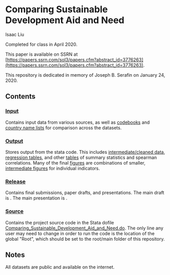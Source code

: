 # Comparing Sustainable Development Aid and Need

Isaac Liu

Completed for class in April 2020.

This paper is available on SSRN at [https://papers.ssrn.com/sol3/papers.cfm?abstract_id=3776263](https://papers.ssrn.com/sol3/papers.cfm?abstract_id=3776263).

This repository is dedicated in memory of Joseph B. Serafin on January 24, 2020.

## Contents

### [Input](Input)

Contains input data from various sources, as well as [codebooks](Input/Codebooks) and [country name lists](Input/Country_Name_Lists) for comparison across the datasets.

### [Output]()

Stores output from the stata code. This includes [intermediate/cleaned data](Output/Intermediate_Data), [regression tables](Output/Regressions), and other [tables](Output/Tables) of summary statistics and spearman correlations. Many of the final [figures](Output/Figures) are combinations of smaller, [intermediate figures](Output/Intermediate_Figures) for individual indicators.

### [Release](Release)

Contains final submissions, paper drafts, and presentations. The main draft is . The main presentation is .

### [Source](Source)

Contains the project source code in the Stata dofile [Comparing_Sustainable_Development_Aid_and_Need.do](Source/Comparing_Sustainable_Development_Aid_and_Need.do). The only line any user may need to change in order to run the code is the location of the global "Root", which should be set to the root/main folder of this repository.

## Notes

All datasets are public and available on the internet.
